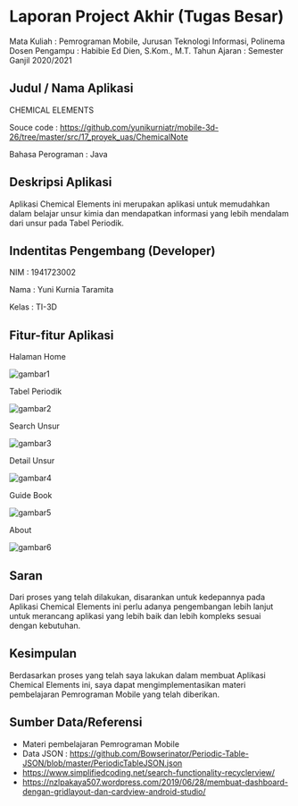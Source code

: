 # Laporan Project Akhir (Tugas Besar)

Mata Kuliah : Pemrograman Mobile, Jurusan Teknologi Informasi, Polinema
Dosen Pengampu : Habibie Ed Dien, S.Kom., M.T.
Tahun Ajaran : Semester Ganjil 2020/2021

## Judul / Nama Aplikasi
CHEMICAL ELEMENTS

Souce code : https://github.com/yunikurniatr/mobile-3d-26/tree/master/src/17_proyek_uas/ChemicalNote

Bahasa Perograman : Java

## Deskripsi Aplikasi
Aplikasi Chemical Elements ini merupakan aplikasi untuk memudahkan dalam belajar unsur kimia dan mendapatkan informasi yang lebih mendalam dari unsur pada Tabel Periodik.

## Indentitas Pengembang (Developer)
NIM : 1941723002

Nama : Yuni Kurnia Taramita

Kelas : TI-3D


## Fitur-fitur Aplikasi
Halaman Home

![gambar1](img/home.jpg)


Tabel Periodik

![gambar2](img/tabelperiodik.jpg)


Search Unsur

![gambar3](img/search.jpg)


Detail Unsur

![gambar4](img/detail.jpg)


Guide Book

![gambar5](img/guidebook.jpg)


About

![gambar6](img/about.jpg)

## Saran
Dari proses yang telah dilakukan, disarankan untuk kedepannya pada Aplikasi Chemical Elements ini perlu adanya pengembangan lebih lanjut untuk merancang aplikasi yang lebih baik dan lebih kompleks sesuai dengan kebutuhan. 

## Kesimpulan
Berdasarkan proses yang telah saya lakukan dalam membuat Aplikasi Chemical Elements ini, saya dapat mengimplementasikan materi pembelajaran Pemrograman Mobile yang telah diberikan.

## Sumber Data/Referensi
- Materi pembelajaran Pemrograman Mobile
- Data JSON : https://github.com/Bowserinator/Periodic-Table-JSON/blob/master/PeriodicTableJSON.json
- https://www.simplifiedcoding.net/search-functionality-recyclerview/
- https://nzlpakaya507.wordpress.com/2019/06/28/membuat-dashboard-dengan-gridlayout-dan-cardview-android-studio/
